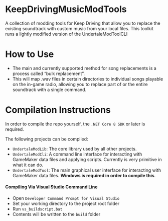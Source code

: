 # KeepDrivingMusicModTools

A collection of modding tools for Keep Driving that allow you to replace the existing soundtrack with custom music from your local files. This toolkit runs a lightly modified version of the UndertaleModToolCLI

# How to Use

* The main and currently supported method for song replacements is a process called “bulk replacement”.
* This will map .wav files in certain directories to individual songs playable on the in-game radio, allowing you to replace part of or the entire soundtrack with a single command.

# Compilation Instructions

In order to compile the repo yourself, the `.NET Core 8 SDK` or later is required.

The following projects can be compiled:  
- `UndertaleModLib`: The core library used by all other projects.
- `UndertaleModCli`: A command line interface for interacting with GameMaker data files and applying scripts. Currently is very primitive in what it can do.
- `UndertaleModTool`: The main graphical user interface for interacting with GameMaker data files. **Windows is required in order to compile this**.

#### Compiling Via Visual Studio Command Line
- Open `Developer Command Prompt for Visual Studio`
- Set your working directory to the project root folder
- Run `vs_buildscript.bat`
- Contents will be written to the `build` folder
